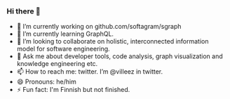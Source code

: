 ### Hi there 👋

- 🔭 I’m currently working on github.com/softagram/sgraph
- 🌱 I’m currently learning GraphQL.
- 👯 I’m looking to collaborate on holistic, interconnected information model for software engineering.
- 💬 Ask me about developer tools, code analysis, graph visualization and knowledge engineering etc.
- 📫 How to reach me: twitter. I’m @villeez in twitter.
- 😄 Pronouns: he/him
- ⚡ Fun fact: I'm Finnish but not finished.

